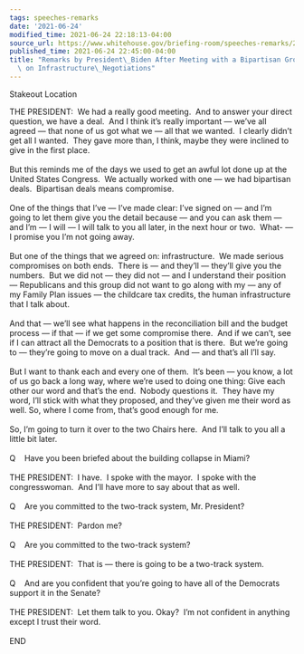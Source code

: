 ```yaml
---
tags: speeches-remarks
date: '2021-06-24'
modified_time: 2021-06-24 22:18:13-04:00
source_url: https://www.whitehouse.gov/briefing-room/speeches-remarks/2021/06/24/remarks-by-president-biden-after-meeting-with-a-bipartisan-group-of-senators-on-infrastructure-negotiations/
published_time: 2021-06-24 22:45:00-04:00
title: "Remarks by President\_Biden After Meeting with a Bipartisan Group of Senators\
  \ on Infrastructure\_Negotiations"
---
```

 
Stakeout Location

THE PRESIDENT:  We had a really good meeting.  And to answer your direct
question, we have a deal.  And I think it’s really important — we’ve all
agreed — that none of us got what we — all that we wanted.  I clearly
didn’t get all I wanted.  They gave more than, I think, maybe they were
inclined to give in the first place.   
   
But this reminds me of the days we used to get an awful lot done up at
the United States Congress.  We actually worked with one — we had
bipartisan deals.  Bipartisan deals means compromise.  
   
One of the things that I’ve — I’ve made clear: I’ve signed on — and I’m
going to let them give you the detail because — and you can ask them —
and I’m — I will — I will talk to you all later, in the next hour or
two.  What- — I promise you I’m not going away.   
   
But one of the things that we agreed on: infrastructure.  We made
serious compromises on both ends.  There is — and they’ll — they’ll give
you the numbers.  But we did not — they did not — and I understand their
position — Republicans and this group did not want to go along with my —
any of my Family Plan issues — the childcare tax credits, the human
infrastructure that I talk about.  
   
And that — we’ll see what happens in the reconciliation bill and the
budget process — if that — if we get some compromise there.  And if we
can’t, see if I can attract all the Democrats to a position that is
there.  But we’re going to — they’re going to move on a dual track.  And
— and that’s all I’ll say.  
   
But I want to thank each and every one of them.  It’s been — you know, a
lot of us go back a long way, where we’re used to doing one thing: Give
each other our word and that’s the end.  Nobody questions it.  They have
my word, I’ll stick with what they proposed, and they’ve given me their
word as well. So, where I come from, that’s good enough for me.   
   
So, I’m going to turn it over to the two Chairs here.  And I’ll talk to
you all a little bit later.   
   
Q    Have you been briefed about the building collapse in Miami?   
   
THE PRESIDENT:  I have.  I spoke with the mayor.  I spoke with the
congresswoman.  And I’ll have more to say about that as well.  
   
Q    Are you committed to the two-track system, Mr. President?  
   
THE PRESIDENT:  Pardon me?  
   
Q    Are you committed to the two-track system?  
   
THE PRESIDENT:  That is — there is going to be a two-track system.  
   
Q    And are you confident that you’re going to have all of the
Democrats support it in the Senate?  
   
THE PRESIDENT:  Let them talk to you. Okay?  I’m not confident in
anything except I trust their word.  
   
END
